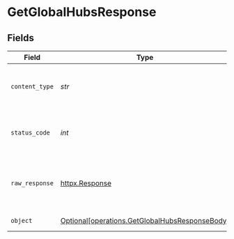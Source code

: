 # GetGlobalHubsResponse


## Fields

| Field                                                                                                  | Type                                                                                                   | Required                                                                                               | Description                                                                                            |
| ------------------------------------------------------------------------------------------------------ | ------------------------------------------------------------------------------------------------------ | ------------------------------------------------------------------------------------------------------ | ------------------------------------------------------------------------------------------------------ |
| `content_type`                                                                                         | *str*                                                                                                  | :heavy_check_mark:                                                                                     | HTTP response content type for this operation                                                          |
| `status_code`                                                                                          | *int*                                                                                                  | :heavy_check_mark:                                                                                     | HTTP response status code for this operation                                                           |
| `raw_response`                                                                                         | [httpx.Response](https://www.python-httpx.org/api/#response)                                           | :heavy_check_mark:                                                                                     | Raw HTTP response; suitable for custom response parsing                                                |
| `object`                                                                                               | [Optional[operations.GetGlobalHubsResponseBody]](../../models/operations/getglobalhubsresponsebody.md) | :heavy_minus_sign:                                                                                     | returns global hubs                                                                                    |